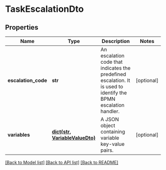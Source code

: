 # TaskEscalationDto

## Properties
Name | Type | Description | Notes
------------ | ------------- | ------------- | -------------
**escalation_code** | **str** | An escalation code that indicates the predefined escalation. It is used to identify the BPMN escalation handler. | [optional] 
**variables** | [**dict(str, VariableValueDto)**](VariableValueDto.md) | A JSON object containing variable key-value pairs. | [optional] 

[[Back to Model list]](../README.md#documentation-for-models) [[Back to API list]](../README.md#documentation-for-api-endpoints) [[Back to README]](../README.md)


